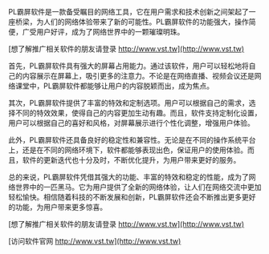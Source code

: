 PL霸屏软件是一款备受瞩目的网络工具，它在用户需求和技术创新之间架起了一座桥梁，为人们的网络体验带来了新的可能性。PL霸屏软件的功能强大，操作简便，广受用户好评，成为了网络世界中的一颗璀璨明珠。

[想了解推广相关软件的朋友请登录 http://www.vst.tw](http://www.vst.tw)

首先，PL霸屏软件具有强大的屏幕占用能力。通过该软件，用户可以轻松地将自己的内容展示在屏幕上，吸引更多的注意力。不论是在网络直播、视频会议还是网络课堂中，PL霸屏软件都能够让用户的内容脱颖而出，成为焦点。

其次，PL霸屏软件提供了丰富的特效和定制选项。用户可以根据自己的需求，选择不同的特效效果，使得自己的内容更加生动有趣。而且，软件支持定制化设置，用户可以根据自己的喜好和风格，对屏幕展示进行个性化调整，增强用户体验。

此外，PL霸屏软件还具备良好的稳定性和兼容性。无论是在不同的操作系统平台上，还是在不同的网络环境下，软件都能够表现出色，保证用户的使用体验。而且，软件的更新迭代也十分及时，不断优化提升，为用户带来更好的服务。

总的来说，PL霸屏软件凭借其强大的功能、丰富的特效和稳定的性能，成为了网络世界中的一匹黑马。它为用户提供了全新的网络体验，让人们在网络交流中更加轻松愉快。相信随着科技的不断发展和创新，PL霸屏软件还会不断推出更多更好的功能，为用户带来更多惊喜。

[想了解推广相关软件的朋友请登录 http://www.vst.tw](http://www.vst.tw)


[访问软件官网 http://www.vst.tw](http://www.vst.tw)
